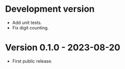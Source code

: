 # Development version

* Add unit tests.
* Fix digit counting.

# Version 0.1.0 - 2023-08-20

* First public release.
